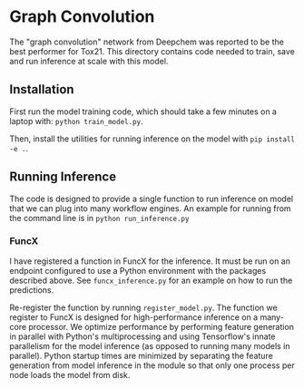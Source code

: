 # Graph Convolution

The "graph convolution" network from Deepchem was reported to be the best performer for Tox21. 
This directory contains code needed to train, save and run inference at scale with this model.

## Installation

First run the model training code, which should take a few minutes on a laptop with: `python train_model.py`.

Then, install the utilities for running inference on the model with `pip install -e .`.

## Running Inference

The code is designed to provide a single function to run inference on model that we can plug into many workflow 
engines. An example for running from the command line is in `python run_inference.py`

### FuncX

I have registered a function in FuncX for the inference. It must be run on an endpoint configured to use a 
Python environment with the packages described above. See `funcx_inference.py` for an example on how to run 
the predictions. 

Re-register the function by running `register_model.py`.
The function we register to FuncX is designed for high-performance inference on a many-core processor. 
We optimize performance by performing feature generation in parallel with Python's multiprocessing
and using Tensorflow's innate parallelism for the model inference (as opposed to running many models in parallel).
Python startup times are minimized by separating the feature generation from model inference in the 
module so that only one process per node loads the model from disk.
